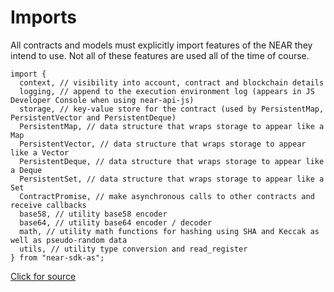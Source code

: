 # Imports

All contracts and models must explicitly import features of the NEAR they intend to use. Not all of these features are used all of the time of course.

```
import {
  context, // visibility into account, contract and blockchain details
  logging, // append to the execution environment log (appears in JS Developer Console when using near-api-js)
  storage, // key-value store for the contract (used by PersistentMap, PersistentVector and PersistentDeque)
  PersistentMap, // data structure that wraps storage to appear like a Map
  PersistentVector, // data structure that wraps storage to appear like a Vector
  PersistentDeque, // data structure that wraps storage to appear like a Deque
  PersistentSet, // data structure that wraps storage to appear like a Set
  ContractPromise, // make asynchronous calls to other contracts and receive callbacks
  base58, // utility base58 encoder
  base64, // utility base64 encoder / decoder
  math, // utility math functions for hashing using SHA and Keccak as well as pseudo-random data
  utils, // utility type conversion and read_register
} from "near-sdk-as";
```

[Click for source](https://docs.near.org/docs/develop/contracts/as/intro)
